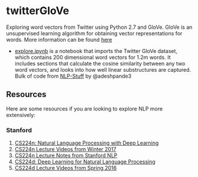 # twitterGloVe
Exploring word vectors from Twitter using Python 2.7 and GloVe. GloVe is an unsupervised learning algorithm for obtaining vector representations for words. More information can be found [here](http://nlp.stanford.edu/projects/glove/)

* [explore.ipynb](explore.ipynb) is a notebook that imports the Twitter GloVe dataset, which contains 200 dimensional word vectors for 1.2m words. It includes sections that calculate the cosine similarity between any two word vectors, and looks into how well linear substructures are captured. Bulk of code from [NLP-Stuff](https://github.com/adeshpande3/NLP-Stuff) by @adeshpande3

## Resources
Here are some resources if you are looking to explore NLP more extensively:

### Stanford
1. [CS224n: Natural Language Processing with Deep Learning](http://web.stanford.edu/class/cs224n/)
2. [CS224n Lecture Videos from Winter 2017](https://www.youtube.com/playlist?list=PL3FW7Lu3i5Jsnh1rnUwq_TcylNr7EkRe6)
3. [CS224n Lecture Notes from Stanford NLP](https://github.com/stanfordnlp/cs224n-winter17-notes)
4. [CS224d: Deep Learning for Natural Language Processing](http://cs224d.stanford.edu/)
5. [CS224d Lecture Videos from Spring 2016](https://www.youtube.com/playlist?list=PLmImxx8Char9Ig0ZHSyTqGsdhb9weEGam)
